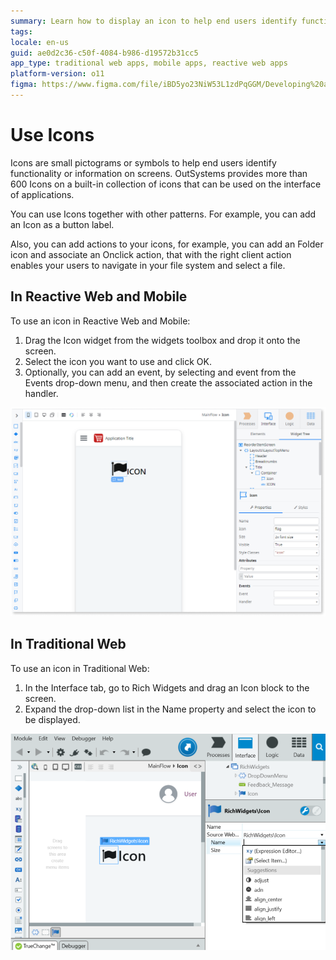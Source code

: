 ```yaml
---
summary: Learn how to display an icon to help end users identify functionality or information on the screens.
tags:
locale: en-us
guid: ae0d2c36-c50f-4084-b986-d19572b31cc5
app_type: traditional web apps, mobile apps, reactive web apps
platform-version: o11
figma: https://www.figma.com/file/iBD5yo23NiW53L1zdPqGGM/Developing%20an%20Application?node-id=199:99
---
```


# Use Icons

Icons are small pictograms or symbols to help end users identify functionality or information on screens. OutSystems provides more than 600 Icons on a built-in collection of icons that can be used on the interface of applications.

You can use Icons together with other patterns. For example, you can add an Icon as a button label. 

Also, you can add actions to your icons, for example, you can add an Folder icon and associate an Onclick action, that with the right client action enables your users to navigate in your file system and select a file.

## In Reactive Web and Mobile

To use an icon in Reactive Web and Mobile:

1. Drag the Icon widget from the widgets toolbox and drop it onto the screen.
1. Select the icon you want to use and click OK.
1. Optionally, you can add an event, by selecting and event from the Events drop-down menu, and then create the associated action in the handler.

![Screenshot showing how to add an icon in Reactive Web and Mobile applications using OutSystems](images/use-icons-mobile.png "Adding an Icon in Reactive Web and Mobile")

## In Traditional Web

To use an icon in Traditional Web:

1. In the Interface tab, go to Rich Widgets and drag an Icon block to the screen. 
1. Expand the drop-down list in the Name property and select the icon to be displayed. 

![Screenshot illustrating the process of adding an icon in Traditional Web applications using OutSystems](images/use-icons-web.png "Adding an Icon in Traditional Web")
